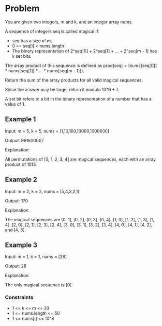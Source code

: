 # Problem

You are given two integers, m and k, and an integer array nums.

A sequence of integers seq is called magical if:

- seq has a size of m.
- 0 <= seq[i] < nums.length
- The binary representation of 2^seq[0] + 2^seq[1] + ... + 2^seq[m - 1] has k set bits.

The array product of this sequence is defined as prod(seq) = (nums[seq[0]] * nums[seq[1]] * ... * nums[seq[m - 1]]).

Return the sum of the array products for all valid magical sequences.

Since the answer may be large, return it modulo 10^9 + 7.

A set bit refers to a bit in the binary representation of a number that has a value of 1.

## Example 1

Input: m = 5, k = 5, nums = [1,10,100,10000,1000000]

Output: 991600007

Explanation:

All permutations of [0, 1, 2, 3, 4] are magical sequences, each with an array product of 1013.

## Example 2

Input: m = 2, k = 2, nums = [5,4,3,2,1]

Output: 170

Explanation:

The magical sequences are [0, 1], [0, 2], [0, 3], [0, 4], [1, 0], [1, 2], [1, 3], [1, 4], [2, 0], [2, 1], [2, 3], [2, 4], [3, 0], [3, 1], [3, 2], [3, 4], [4, 0], [4, 1], [4, 2], and [4, 3].

## Example 3

Input: m = 1, k = 1, nums = [28]

Output: 28

Explanation:

The only magical sequence is [0].

### Constraints

- 1 <= k <= m <= 30
- 1 <= nums.length <= 50
- 1 <= nums[i] <= 10^8
